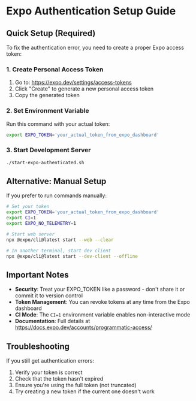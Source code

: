 # Expo Authentication Setup Guide

## Quick Setup (Required)

To fix the authentication error, you need to create a proper Expo access token:

### 1. Create Personal Access Token
1. Go to: https://expo.dev/settings/access-tokens
2. Click "Create" to generate a new personal access token
3. Copy the generated token

### 2. Set Environment Variable
Run this command with your actual token:
```bash
export EXPO_TOKEN='your_actual_token_from_expo_dashboard'
```

### 3. Start Development Server
```bash
./start-expo-authenticated.sh
```

## Alternative: Manual Setup

If you prefer to run commands manually:

```bash
# Set your token
export EXPO_TOKEN='your_actual_token_from_expo_dashboard'
export CI=1
export EXPO_NO_TELEMETRY=1

# Start web server
npx @expo/cli@latest start --web --clear

# In another terminal, start dev client
npx @expo/cli@latest start --dev-client --offline
```

## Important Notes

- **Security**: Treat your EXPO_TOKEN like a password - don't share it or commit it to version control
- **Token Management**: You can revoke tokens at any time from the Expo dashboard
- **CI Mode**: The `CI=1` environment variable enables non-interactive mode
- **Documentation**: Full details at https://docs.expo.dev/accounts/programmatic-access/

## Troubleshooting

If you still get authentication errors:
1. Verify your token is correct
2. Check that the token hasn't expired
3. Ensure you're using the full token (not truncated)
4. Try creating a new token if the current one doesn't work
